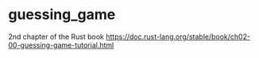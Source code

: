 # guessing_game
2nd chapter of the Rust book 
https://doc.rust-lang.org/stable/book/ch02-00-guessing-game-tutorial.html
